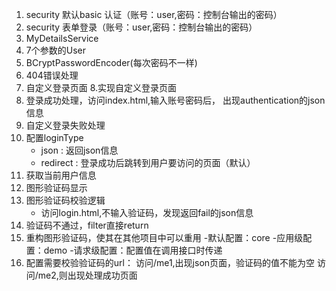 1. security 默认basic 认证（账号：user,密码：控制台输出的密码）
2. security 表单登录（账号：user,密码：控制台输出的密码）
3. MyDetailsService
4. 7个参数的User
5. BCryptPasswordEncoder(每次密码不一样)
6. 404错误处理
7. 自定义登录页面
8.实现自定义登录页面
9. 登录成功处理，访问index.html,输入账号密码后，
出现authentication的json信息
10. 自定义登录失败处理
11. 配置loginType
    - json : 返回json信息
    - redirect : 登录成功后跳转到用户要访问的页面（默认）
12. 获取当前用户信息
13. 图形验证码显示
14. 图形验证码校验逻辑
    - 访问login.html,不输入验证码，发现返回fail的json信息
15. 验证码不通过，filter直接return
16. 重构图形验证码，使其在其他项目中可以重用
    -默认配置：core
    -应用级配置：demo
    -请求级配置：配置值在调用接口时传递
17. 配置需要校验验证码的url：
    访问/me1,出现json页面，验证码的值不能为空
    访问/me2,则出现处理成功页面